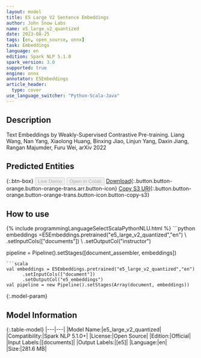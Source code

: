 ```yaml
---
layout: model
title: E5 Large V2 Sentence Embeddings
author: John Snow Labs
name: e5_large_v2_quantized
date: 2023-08-25
tags: [en, open_source, onnx]
task: Embeddings
language: en
edition: Spark NLP 5.1.0
spark_version: 3.0
supported: true
engine: onnx
annotator: E5Embeddings
article_header:
  type: cover
use_language_switcher: "Python-Scala-Java"
---
```


## Description

Text Embeddings by Weakly-Supervised Contrastive Pre-training. Liang Wang, Nan Yang, Xiaolong Huang, Binxing Jiao, Linjun Yang, Daxin Jiang, Rangan Majumder, Furu Wei, arXiv 2022

## Predicted Entities



{:.btn-box}
<button class="button button-orange" disabled>Live Demo</button>
<button class="button button-orange" disabled>Open in Colab</button>
[Download](https://s3.amazonaws.com/auxdata.johnsnowlabs.com/public/models/e5_large_v2_quantized_en_5.1.0_3.0_1692967173706.zip){:.button.button-orange.button-orange-trans.arr.button-icon}
[Copy S3 URI](s3://auxdata.johnsnowlabs.com/public/models/e5_large_v2_quantized_en_5.1.0_3.0_1692967173706.zip){:.button.button-orange.button-orange-trans.button-icon.button-copy-s3}

## How to use



<div class="tabs-box" markdown="1">
{% include programmingLanguageSelectScalaPythonNLU.html %}
```python
embeddings =E5Embeddings.pretrained("e5_large_v2_quantized","en") \
            .setInputCols(["documents"]) \
            .setOutputCol("instructor")

pipeline = Pipeline().setStages([document_assembler, embeddings])
```
```scala
val embeddings = E5Embeddings.pretrained("e5_large_v2_quantized","en")
      .setInputCols(["document"])
      .setOutputCol("e5_embeddings")
val pipeline = new Pipeline().setStages(Array(document, embeddings))
```
</div>

{:.model-param}
## Model Information

{:.table-model}
|---|---|
|Model Name:|e5_large_v2_quantized|
|Compatibility:|Spark NLP 5.1.0+|
|License:|Open Source|
|Edition:|Official|
|Input Labels:|[documents]|
|Output Labels:|[e5]|
|Language:|en|
|Size:|281.6 MB|